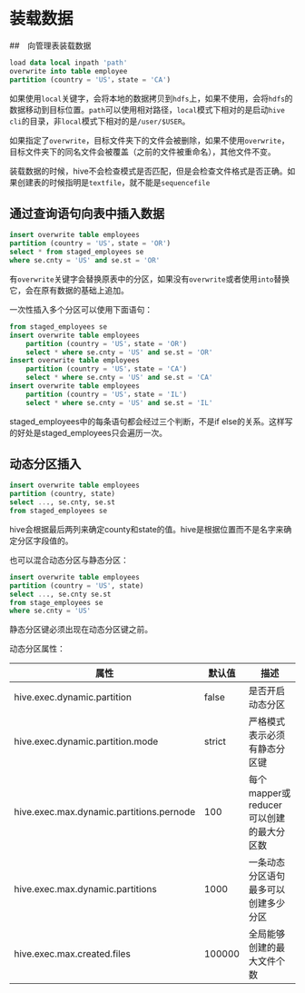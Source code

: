# 装载数据

##　向管理表装载数据

```sql
load data local inpath 'path'
overwrite into table employee
partition (country = 'US'，state = 'CA')
```

如果使用`local`关键字，会将本地的数据拷贝到`hdfs`上，如果不使用，会将`hdfs`的数据移动到目标位置。`path`可以使用相对路径，`local`模式下相对的是启动`hive cli`的目录，非`local`模式下相对的是`/user/$USER`。

如果指定了`overwrite`，目标文件夹下的文件会被删除，如果不使用`overwrite`，目标文件夹下的同名文件会被覆盖（之前的文件被重命名），其他文件不变。

装载数据的时候，hive不会检查模式是否匹配，但是会检查文件格式是否正确。如果创建表的时候指明是`textfile`，就不能是`sequencefile`

## 通过查询语句向表中插入数据

```sql
insert overwrite table employees
partition (country = 'US'，state = 'OR')
select * from staged_employees se
where se.cnty = 'US' and se.st = 'OR'
```

有`overwrite`关键字会替换原表中的分区，如果没有`overwrite`或者使用`into`替换它，会在原有数据的基础上追加。

一次性插入多个分区可以使用下面语句：

```sql
from staged_employees se
insert overwrite table employees
	partition (country = 'US'，state = 'OR')
	select * where se.cnty = 'US' and se.st = 'OR'
insert overwrite table employees
	partition (country = 'US'，state = 'CA')
	select * where se.cnty = 'US' and se.st = 'CA'
insert overwrite table employees
	partition (country = 'US'，state = 'IL')
	select * where se.cnty = 'US' and se.st = 'IL'
```

staged_employees中的每条语句都会经过三个判断，不是if else的关系。这样写的好处是staged_employees只会遍历一次。

## 动态分区插入

```sql
insert overwrite table employees
partition (country, state)
select ..., se.cnty, se.st
from staged_employees se
```

hive会根据最后两列来确定county和state的值。hive是根据位置而不是名字来确定分区字段值的。

也可以混合动态分区与静态分区：

```sql
insert overwrite table employees
partition (country = 'US', state)
select ..., se.cnty se.st
from stage_employees se
where se.cnty = 'US'
```

静态分区键必须出现在动态分区键之前。

动态分区属性：

| 属性                                     | 默认值 | 描述                                    |
| ---------------------------------------- | ------ | --------------------------------------- |
| hive.exec.dynamic.partition              | false  | 是否开启动态分区                        |
| hive.exec.dynamic.partition.mode         | strict | 严格模式表示必须有静态分区键            |
| hive.exec.max.dynamic.partitions.pernode | 100    | 每个mapper或reducer可以创建的最大分区数 |
| hive.exec.max.dynamic.partitions         | 1000   | 一条动态分区语句最多可以创建多少分区    |
| hive.exec.max.created.files              | 100000 | 全局能够创建的最大文件个数              |


